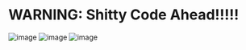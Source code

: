 # WARNING: Shitty Code Ahead!!!!!


![image](https://user-images.githubusercontent.com/104153588/236581538-5dd70a42-aa74-4d90-9fa5-cef85552b646.png)
![image](https://user-images.githubusercontent.com/104153588/236581556-cd37a446-eb38-453b-9ae2-c36c8b85aba6.png)
![image](https://user-images.githubusercontent.com/104153588/236581563-7bc04182-e9f4-475f-8f01-958c18ac0dfd.png)

